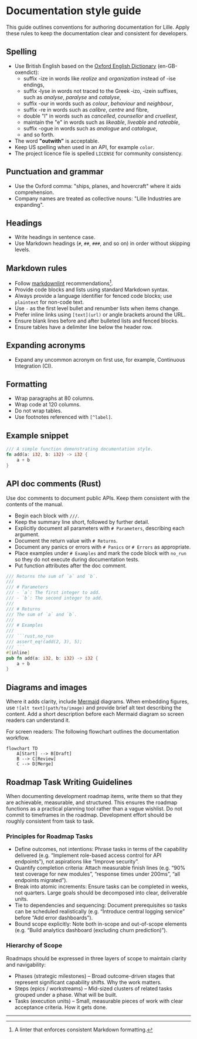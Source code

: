 # Documentation style guide

This guide outlines conventions for authoring documentation for Lille. Apply
these rules to keep the documentation clear and consistent for developers.

## Spelling

- Use British English based on the
  [Oxford English Dictionary](https://public.oed.com/) (en-GB-oxendict):
   - suffix -ize in words like _realize_ and _organization_ instead of
     -ise endings,
   - suffix ‑lyse in words not traced to the Greek ‑izo, ‑izein suffixes,
     such as _analyse_, _paralyse_ and _catalyse_,
   - suffix -our in words such as _colour_, _behaviour_ and _neighbour_,
   - suffix -re in words such as _calibre_, _centre_ and fibre,
   - double "l" in words such as _cancelled_, _counsellor_ and _cruellest_,
   - maintain the "e" in words such as _likeable_, _liveable_ and _rateable_,
   - suffix -ogue in words such as _analogue_ and _catalogue_,
   - and so forth.
- The word **"outwith"** is acceptable.
- Keep US spelling when used in an API, for example `color`.
- The project licence file is spelled `LICENSE` for community consistency.

## Punctuation and grammar

- Use the Oxford comma: "ships, planes, and hovercraft" where it aids
  comprehension.
- Company names are treated as collective nouns: "Lille Industries are
  expanding".

## Headings

- Write headings in sentence case.
- Use Markdown headings (`#`, `##`, `###`, and so on) in order without skipping
  levels.

## Markdown rules

- Follow [markdownlint](https://github.com/DavidAnson/markdownlint)
  recommendations[^markdownlint].
- Provide code blocks and lists using standard Markdown syntax.
- Always provide a language identifier for fenced code blocks; use `plaintext`
  for non-code text.
- Use `-` as the first level bullet and renumber lists when items change.
- Prefer inline links using `[text](url)` or angle brackets around the URL.
- Ensure blank lines before and after bulleted lists and fenced blocks.
- Ensure tables have a delimiter line below the header row.

## Expanding acronyms

- Expand any uncommon acronym on first use, for example, Continuous Integration
  (CI).

## Formatting

- Wrap paragraphs at 80 columns.
- Wrap code at 120 columns.
- Do not wrap tables.
- Use footnotes referenced with `[^label]`.

## Example snippet

```rust
/// A simple function demonstrating documentation style.
fn add(a: i32, b: i32) -> i32 {
    a + b
}
```

## API doc comments (Rust)

Use doc comments to document public APIs. Keep them consistent with the
contents of the manual.

- Begin each block with `///`.
- Keep the summary line short, followed by further detail.
- Explicitly document all parameters with `# Parameters`, describing each
  argument.
- Document the return value with `# Returns`.
- Document any panics or errors with `# Panics` or `# Errors` as appropriate.
- Place examples under `# Examples` and mark the code block with `no_run` so
  they do not execute during documentation tests.
- Put function attributes after the doc comment.

```rust
/// Returns the sum of `a` and `b`.
///
/// # Parameters
/// - `a`: The first integer to add.
/// - `b`: The second integer to add.
///
/// # Returns
/// The sum of `a` and `b`.
///
/// # Examples
///
/// ```rust,no_run
/// assert_eq!(add(2, 3), 5);
/// ```
#[inline]
pub fn add(a: i32, b: i32) -> i32 {
    a + b
}
```

## Diagrams and images

Where it adds clarity, include [Mermaid](https://mermaid.js.org/) diagrams.
When embedding figures, use `![alt text](path/to/image)` and provide brief alt
text describing the content. Add a short description before each Mermaid
diagram so screen readers can understand it.

For screen readers: The following flowchart outlines the documentation workflow.

```mermaid
flowchart TD
    A[Start] --> B[Draft]
    B --> C[Review]
    C --> D[Merge]
```

## Roadmap Task Writing Guidelines

When documenting development roadmap items, write them so that they are
achievable, measurable, and structured. This ensures the roadmap functions as
a practical planning tool rather than a vague wishlist. Do not commit to
timeframes in the roadmap. Development effort should be roughly consistent
from task to task.

### Principles for Roadmap Tasks

- Define outcomes, not intentions: Phrase tasks in terms of the capability
  delivered (e.g. “Implement role-based access control for API endpoints”),
  not aspirations like “Improve security”.
- Quantify completion criteria: Attach measurable finish lines (e.g. “90%
  test coverage for new modules”, “response times under 200ms”, “all endpoints
  migrated”).
- Break into atomic increments: Ensure tasks can be completed in weeks, not
  quarters. Large goals should be decomposed into clear, deliverable units.
- Tie to dependencies and sequencing: Document prerequisites so tasks can be
  scheduled realistically (e.g. “Introduce central logging service” before
  “Add error dashboards”).
- Bound scope explicitly: Note both in-scope and out-of-scope elements (e.g.
  “Build analytics dashboard (excluding churn prediction)”).

### Hierarchy of Scope

Roadmaps should be expressed in three layers of scope to maintain clarity
and navigability:

- Phases (strategic milestones) – Broad outcome-driven stages that represent
  significant capability shifts. Why the work matters.
- Steps (epics / workstreams) – Mid-sized clusters of related tasks grouped
  under a phase. What will be built.
- Tasks (execution units) – Small, measurable pieces of work with clear
  acceptance criteria. How it gets done.

---

[^markdownlint]: A linter that enforces consistent Markdown formatting.
